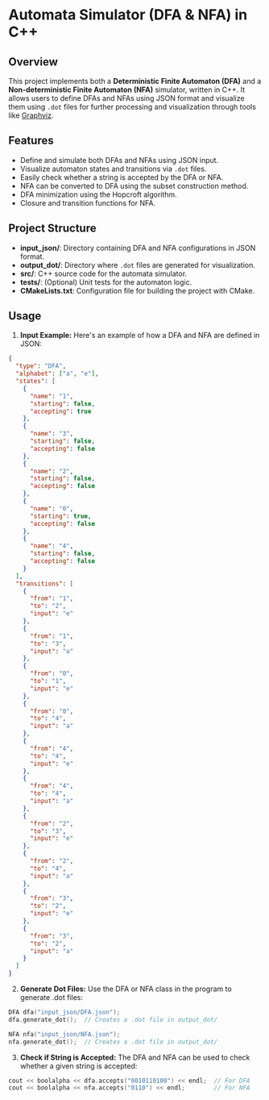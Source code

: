 # Automata Simulator (DFA & NFA) in C++

## Overview

This project implements both a **Deterministic Finite Automaton (DFA)** and a **Non-deterministic Finite Automaton (NFA)** simulator, written in C++. It allows users to define DFAs and NFAs using JSON format and visualize them using `.dot` files for further processing and visualization through tools like [Graphviz](https://graphviz.org/).

## Features

- Define and simulate both DFAs and NFAs using JSON input.
- Visualize automaton states and transitions via `.dot` files.
- Easily check whether a string is accepted by the DFA or NFA.
- NFA can be converted to DFA using the subset construction method.
- DFA minimization using the Hopcroft algorithm.
- Closure and transition functions for NFA.

## Project Structure

- **input_json/**: Directory containing DFA and NFA configurations in JSON format.
- **output_dot/**: Directory where `.dot` files are generated for visualization.
- **src/**: C++ source code for the automata simulator.
- **tests/**: (Optional) Unit tests for the automaton logic.
- **CMakeLists.txt**: Configuration file for building the project with CMake.

## Usage

1. **Input Example:** Here's an example of how a DFA and NFA are defined in JSON:

```json
{
  "type": "DFA",
  "alphabet": ["a", "e"],
  "states": [
    {
      "name": "1",
      "starting": false,
      "accepting": true
    },
    {
      "name": "3",
      "starting": false,
      "accepting": false
    },
    {
      "name": "2",
      "starting": false,
      "accepting": false
    },
    {
      "name": "0",
      "starting": true,
      "accepting": false
    },
    {
      "name": "4",
      "starting": false,
      "accepting": false
    }
  ],
  "transitions": [
    {
      "from": "1",
      "to": "2",
      "input": "e"
    },
    {
      "from": "1",
      "to": "3",
      "input": "a"
    },
    {
      "from": "0",
      "to": "1",
      "input": "e"
    },
    {
      "from": "0",
      "to": "4",
      "input": "a"
    },
    {
      "from": "4",
      "to": "4",
      "input": "e"
    },
    {
      "from": "4",
      "to": "4",
      "input": "a"
    },
    {
      "from": "2",
      "to": "3",
      "input": "e"
    },
    {
      "from": "2",
      "to": "4",
      "input": "a"
    },
    {
      "from": "3",
      "to": "2",
      "input": "e"
    },
    {
      "from": "3",
      "to": "2",
      "input": "a"
    }
  ]
}
```
2. **Generate Dot Files:** Use the DFA or NFA class in the program to generate .dot files:
```cpp
DFA dfa("input_json/DFA.json");
dfa.generate_dot();  // Creates a .dot file in output_dot/

NFA nfa("input_json/NFA.json");
nfa.generate_dot();  // Creates a .dot file in output_dot/
```

3. **Check if String is Accepted:** The DFA and NFA can be used to check whether a given string is accepted:
```cpp
cout << boolalpha << dfa.accepts("0010110100") << endl;  // For DFA
cout << boolalpha << nfa.accepts("0110") << endl;        // For NFA
```
